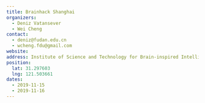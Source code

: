 ```yaml
---
title: Brainhack Shanghai
organizers:
  - Deniz Vatansever
  - Wei Cheng 
contact:
  - deniz@fudan.edu.cn
  - wcheng.fdu@gmail.com
website: 
address: Institute of Science and Technology for Brain-inspired Intelligence, 220 Handan Rd, Wu Jiao Chang, Yangpu, Shanghai, China
position:
  lat: 31.297603
  lng: 121.503661
dates:
  - 2019-11-15
  - 2019-11-16
---
```

